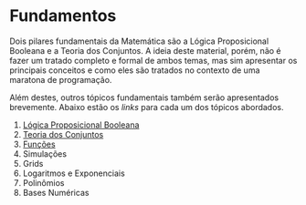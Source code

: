 Fundamentos
===========

Dois pilares fundamentais da Matemática são a Lógica Proposicional Booleana e a Teoria dos 
Conjuntos. A ideia deste material, porém, não é fazer um tratado completo e formal de ambos
temas, mas sim apresentar os principais conceitos e como eles são tratados no contexto de
uma maratona de programação.

Além destes, outros tópicos fundamentais também serão apresentados brevemente. Abaixo estão
os _links_ para cada um dos tópicos abordados.

1. [Lógica Proposicional Booleana](Logica.md)
1. [Teoria dos Conjuntos](Conjuntos.md)
1. [Funções](Funcoes.md)
1. Simulações
1. Grids
1. Logaritmos e Exponenciais
1. Polinômios
1. Bases Numéricas
